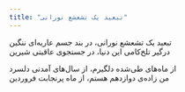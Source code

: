 ```yaml
---
title: "تبعید یک تشعشع نورانی"
---
```


تبعید یک تشعشع نورانی، در بند جسم عاریه‌ای ننگین  
درگیر تلخ‌کامی این دنیا، در جستجوی عاقبتی شیرین  

از ماه‌های طی‌شده دلگیرم، از سال‌های آمدنی دلسرد  
من زاده‌ی دوازدهم هستم، از ماه پرنجابت فروردین
